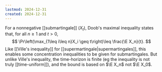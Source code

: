 ```yaml
---
lastmod: 2024-12-31
created: 2024-12-31
---
```


For a nonnegative [[submartingale]] $(X_t)$, Doob's maximal inequality states that, for all $n\geq 1$ and $t>0$,  
$$
\Pr\left(\max_{1\leq i\leq n}X_i \geq t\right)\leq \frac{\E X_n}{t}.
$$
Like [[Ville's inequality]] for [[supermartingale|supermartingales]], this enables some concentration inequalities to be given for submartingales. But unlike Ville's inequality, the time-horizon is finite (eg the inequality is not truly [[time-uniform]]), and the bound is based on $\E X_n$ not $\E X_0$. 